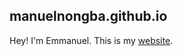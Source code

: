 ## manuelnongba.github.io

Hey! I'm Emmanuel. This is my [website](https://manuelnongba.github.io).
